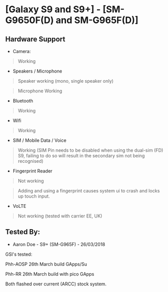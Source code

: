 # [Galaxy S9 and S9+] - [SM-G9650F(D) and SM-G965F(D)]

## Hardware Support

* Camera:
> Working

* Speakers / Microphone
> Speaker working (mono, single speaker only)

> Microphone Working

* Bluetooth
> Working

* Wifi
> Working

* SIM / Mobile Data / Voice
> Working (SIM Pin needs to be disabled when using the dual-sim (FD) S9, failing to do so will result in the secondary sim not being recognised) 

* Fingerprint Reader
> Not working 

> Adding and using a fingerprint causes system ui to crash and locks up touch input.

* VoLTE 
> Not working (tested with carrier EE, UK)

## Tested By:
* Aaron Doe - S9+ (SM-G965F) - 26/03/2018

GSI's tested:

Phh-AOSP 26th March build GApps/Su

Phh-RR 26th March build with pico GApps

Both flashed over current (ARCC) stock system. 